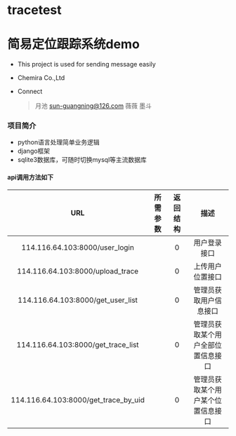 # tracetest
# 简易定位跟踪系统demo 


* This project is used for sending message easily

* Chemira Co.,Ltd


* Connect

  >  月池 sun-guangning@126.com
  >  薇薇
  >  墨斗

### 项目简介
* python语言处理简单业务逻辑
* django框架
* sqlite3数据库，可随时切换mysql等主流数据库

#### api调用方法如下


  |    URL   |       所需参数      |      返回结构     |     描述     |
  |:--------:|:------------------: | :----------------:|:------------:|
  |   114.116.64.103:8000/user_login |         |   0   |用户登录接口|
  |   114.116.64.103:8000/upload_trace  |     |   0   |上传用户位置接口|
  |   114.116.64.103:8000/get_user_list  |     |   0   |管理员获取用户信息接口|
  |   114.116.64.103:8000/get_trace_list  |     |   0   |管理员获取某个用户全部位置信息接口|
  |   114.116.64.103:8000/get_trace_by_uid  |     |   0   |管理员获取某个用户某个位置信息接口|
